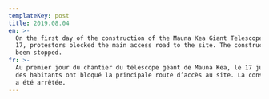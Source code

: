 ```yaml
---
templateKey: post
title: 2019.08.04
en: >-
  On the first day of the construction of the Mauna Kea Giant Telescope on July
  17, protestors blocked the main access road to the site. The construction has
  been stopped.
fr: >-
  Au premier jour du chantier du télescope géant de Mauna Kea, le 17 juillet,
  des habitants ont bloqué la principale route d’accès au site. La construction
  a été arrêtée.
---
```


